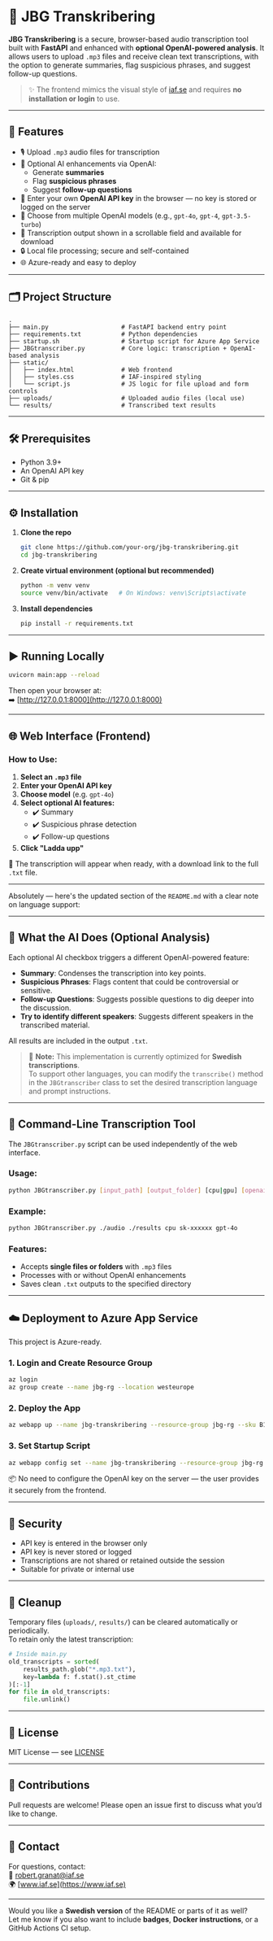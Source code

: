 # 📄 JBG Transkribering

**JBG Transkribering** is a secure, browser-based audio transcription tool built with **FastAPI** and enhanced with **optional OpenAI-powered analysis**. It allows users to upload `.mp3` files and receive clean text transcriptions, with the option to generate summaries, flag suspicious phrases, and suggest follow-up questions.

> ✨ The frontend mimics the visual style of [iaf.se](https://www.iaf.se) and requires **no installation or login** to use.

---

## 🚀 Features

- 🎙️ Upload `.mp3` audio files for transcription
- 🧠 Optional AI enhancements via OpenAI:
  - Generate **summaries**
  - Flag **suspicious phrases**
  - Suggest **follow-up questions**
- 🔑 Enter your own **OpenAI API key** in the browser — no key is stored or logged on the server
- 🧩 Choose from multiple OpenAI models (e.g., `gpt-4o`, `gpt-4`, `gpt-3.5-turbo`)
- 📄 Transcription output shown in a scrollable field and available for download
- 🔒 Local file processing; secure and self-contained
- 🌐 Azure-ready and easy to deploy

---

## 🗂️ Project Structure

```plaintext
.
├── main.py                    # FastAPI backend entry point
├── requirements.txt           # Python dependencies
├── startup.sh                 # Startup script for Azure App Service
├── JBGtranscriber.py          # Core logic: transcription + OpenAI-based analysis
├── static/
│   ├── index.html             # Web frontend
│   ├── styles.css             # IAF-inspired styling
│   └── script.js              # JS logic for file upload and form controls
├── uploads/                   # Uploaded audio files (local use)
└── results/                   # Transcribed text results
```

---

## 🛠️ Prerequisites

- Python 3.9+
- An OpenAI API key
- Git & pip

---

## ⚙️ Installation

1. **Clone the repo**
   ```bash
   git clone https://github.com/your-org/jbg-transkribering.git
   cd jbg-transkribering
   ```

2. **Create virtual environment (optional but recommended)**
   ```bash
   python -m venv venv
   source venv/bin/activate   # On Windows: venv\Scripts\activate
   ```

3. **Install dependencies**
   ```bash
   pip install -r requirements.txt
   ```

---

## ▶️ Running Locally

```bash
uvicorn main:app --reload
```

Then open your browser at:  
➡️ [http://127.0.0.1:8000](http://127.0.0.1:8000)

---

## 🌐 Web Interface (Frontend)

### How to Use:
1. **Select an `.mp3` file**
2. **Enter your OpenAI API key**
3. **Choose model** (e.g. `gpt-4o`)
4. **Select optional AI features:**
   - ✔️ Summary
   - ✔️ Suspicious phrase detection
   - ✔️ Follow-up questions
5. **Click "Ladda upp"**

📄 The transcription will appear when ready, with a download link to the full `.txt` file.

---

Absolutely — here's the updated section of the `README.md` with a clear note on language support:

---

## 🧠 What the AI Does (Optional Analysis)

Each optional AI checkbox triggers a different OpenAI-powered feature:
- **Summary**: Condenses the transcription into key points.
- **Suspicious Phrases**: Flags content that could be controversial or sensitive.
- **Follow-up Questions**: Suggests possible questions to dig deeper into the discussion.
- **Try to identify different speakers**: Suggests different speakers in the transcribed material.

All results are included in the output `.txt`.

> 💬 **Note:** This implementation is currently optimized for **Swedish transcriptions**.  
> To support other languages, you can modify the `transcribe()` method in the `JBGtranscriber` class to set the desired transcription language and prompt instructions.

---

## 🧪 Command-Line Transcription Tool

The `JBGtranscriber.py` script can be used independently of the web interface.

### Usage:

```bash
python JBGtranscriber.py [input_path] [output_folder] [cpu|gpu] [openai_api_key] (optional: model)
```

### Example:

```bash
python JBGtranscriber.py ./audio ./results cpu sk-xxxxxx gpt-4o
```

### Features:
- Accepts **single files or folders** with `.mp3` files
- Processes with or without OpenAI enhancements
- Saves clean `.txt` outputs to the specified directory

---

## ☁️ Deployment to Azure App Service

This project is Azure-ready.

### 1. Login and Create Resource Group
```bash
az login
az group create --name jbg-rg --location westeurope
```

### 2. Deploy the App
```bash
az webapp up --name jbg-transkribering --resource-group jbg-rg --sku B1 --runtime "PYTHON:3.9"
```

### 3. Set Startup Script
```bash
az webapp config set --name jbg-transkribering --resource-group jbg-rg --startup-file startup.sh
```

📦 No need to configure the OpenAI key on the server — the user provides it securely from the frontend.

---

## 🔐 Security

- API key is entered in the browser only
- API key is never stored or logged
- Transcriptions are not shared or retained outside the session
- Suitable for private or internal use

---

## 🧼 Cleanup

Temporary files (`uploads/`, `results/`) can be cleared automatically or periodically.  
To retain only the latest transcription:

```python
# Inside main.py
old_transcripts = sorted(
    results_path.glob("*.mp3.txt"),
    key=lambda f: f.stat().st_ctime
)[:-1]
for file in old_transcripts:
    file.unlink()
```

---

## 📜 License

MIT License — see [LICENSE](./LICENSE)

---

## 🤝 Contributions

Pull requests are welcome! Please open an issue first to discuss what you’d like to change.

---

## 📧 Contact

For questions, contact:  
📨 robert.granat@iaf.se  
🌍 [www.iaf.se](https://www.iaf.se)

---

Would you like a **Swedish version** of the README or parts of it as well?  
Let me know if you also want to include **badges**, **Docker instructions**, or a GitHub Actions CI setup.